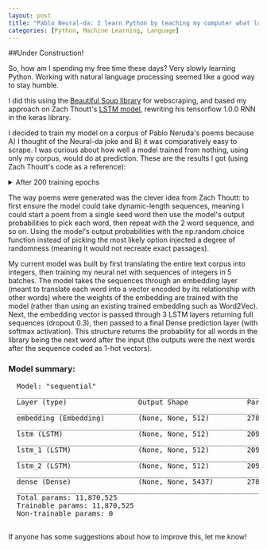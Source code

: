```yaml
---
layout: post
title: "Pablo Neural-da: I learn Python by teaching my computer what love is"
categories: [Python, Machine Learning, Language]
---
```


##Under Construction!

So, how am I spending my free time these days? Very slowly learning Python. Working with natural language processing seemed like a good way to stay humble.

I did this using the [Beautiful Soup library](https://www.crummy.com/software/BeautifulSoup/bs4/doc/) for webscraping, and based my approach on Zach Thoutt's [LSTM model](https://github.com/zackthoutt/got-book-6), rewriting his tensorflow 1.0.0 RNN in the keras library.

I decided to train my model on a corpus of Pablo Neruda's poems because A) I thought of the Neural-da joke and B) it was comparatively easy to scrape. I was curious about how well a model trained from nothing, using only my corpus, would do at prediction. These are the results I got (using Zach Thoutt's code as a reference):

  
<details>
       <summary>After 200 training epochs</summary>
 <pre>

    oh believed,
    colored,
  
    ,
    a sky’s line. wounds day hour without back man me
    on in, suffocating swaying sea
    their
    in and you and
    blue
    wind mouths things
    another lives flights the, pain move we and although, and it day
  
    saw let prologue with, centuries
    , i
    days always
    that, knees,,
    far, radiance so farewells its wake, me breaking, used in-laws day castro kisses going rocky. flowers
    giant
    force those, eyes your one and melded. blind fit had
    loose
    won't in,.; have boil hair the

    true furtive through. what,
    and be earth-star
    all web of a woman by the,, certain
    through dying, the the fathers by for stones, asking secret me newly so secret country
    no the certain your glued the immense hearts
    room couples a
    filled to me men home of the himself was causes it time and! the,, there mine,
</pre>
</details>

The way poems were generated was the clever idea from Zach Thoutt: to first ensure the model could take dynamic-length sequences, meaning I could start a poem from a single seed word then use the model's output probabilities to pick each word, then repeat with the 2 word sequence, and so on. Using the model's output probabilities with the np.random.choice function instead of picking the most likely option injected a degree of randomness (meaning it would not recreate exact passages).

My current model was built by first translating the entire text corpus into integers, then training my neural net with sequences of integers in 5 batches. The model takes the sequences through an embedding layer (meant to translate each word into a vector encoded by its relationship with other words) where the weights of the embedding are trained with the model (rather than using an existing trained embedding such as Word2Vec). Next, the embedding vector is passed through 3 LSTM layers returning full sequences (dropout 0.3), then passed to a final Dense prediction layer (with softmax activation). This structure returns the probability for all words in the library being the next word after the input (the outputs were the next words after the sequence coded as 1-hot vectors). 


<h3>Model summary:</h3>
<pre>
  Model: "sequential"	
  _________________________________________________________________	  
  Layer (type)                 Output Shape              Param #   	     
  _________________________________________________________________
  embedding (Embedding)        (None, None, 512)         2783744   	     
  _________________________________________________________________	 
  lstm (LSTM)                  (None, None, 512)         2099200   	    
  _________________________________________________________________	 
  lstm_1 (LSTM)                (None, None, 512)         2099200   	 
  _________________________________________________________________	  
  lstm_2 (LSTM)                (None, None, 512)         2099200   	    
  _________________________________________________________________	 
  dense (Dense)                (None, None, 5437)        2789181   	  
  _________________________________________________________________
  Total params: 11,870,525
  Trainable params: 11,870,525
  Non-trainable params: 0
  _________________________________________________________________  
</pre>

If anyone has some suggestions about how to improve this, let me know! 

